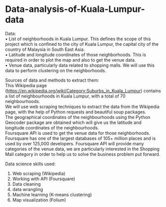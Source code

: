 # Data-analysis-of-Kuala-Lumpur-data
Data:<br>
 • List of neighborhoods in Kuala Lumpur. This defines the scope of this project which is confined to the city of Kuala Lumpur, the capital city of the country of Malaysia in South East Asia. <br>
 • Latitude and longitude coordinates of those neighborhoods. This is required in order to plot the map and also to get the venue data.<br>
 • Venue data, particularly data related to shopping malls. We will use this data to perform clustering on the neighborhoods.<br>

Sources of data and methods to extract them: <br> 
This Wikipedia page (https://en.wikipedia.org/wiki/Category:Suburbs_in_Kuala_Lumpur) contains a list of neighbourhoods in Kuala Lumpur, with a total of 70 neighbourhoods.<br>
We will use web scraping techniques to extract the data from the Wikipedia page, with the help of Python requests and beautiful soup packages. <br>
The geographical coordinates of the neighbourhoods using the Python Geocoder package are obtained which will give us the latitude and longitude coordinates of the neighbourhoods. <br>
Foursquare API is used to get the venue data for those neighborhoods. Foursquare has one of the largest databases of 105+ million places and is used by over 125,000 developers. Foursquare API will provide many categories of the venue data, we are particularly interested in the Shopping Mall category in order to help us to solve the business problem put forward. 

Data science skills used:
1) Web scraping (Wikipedia)
2) Working with API (Foursquare) 
3) Data cleaning
4) data wrangling
5) Machine learning (K-means clustering)
6) Map visualization (Folium)


